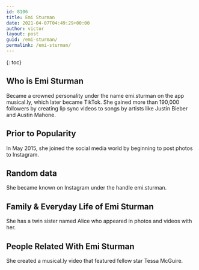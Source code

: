 ```yaml
---
id: 8106
title: Emi Sturman
date: 2021-04-07T04:49:29+00:00
author: victor
layout: post
guid: /emi-sturman/
permalink: /emi-sturman/
---
```



{: toc}


## Who is Emi Sturman



Became a crowned personality under the name emi.sturman on the app musical.ly, which later became TikTok. She gained more than 190,000 followers by creating lip sync videos to songs by artists like Justin Bieber and Austin Mahone.  

                
                
                
## Prior to Popularity



In May 2015, she joined the social media world by beginning to post photos to Instagram.  

                
                
                
## Random data



She became known on Instagram under the handle emi.sturman. 

                
                
                
## Family & Everyday Life of Emi Sturman



She has a twin sister named Alice who appeared in photos and videos with her. 

                
                
                
## People Related With Emi Sturman



She created a musical.ly video that featured fellow star Tessa McGuire.

                
              
            
          
          
          